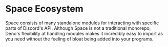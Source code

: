 # Space Ecosystem

Space consists of many standalone modules for interacting with specific parts of
Discord's API. Although Space is not a traditional monorepo, Deno's flexibility
at handling modules makes it incredibly easy to import as you need without the
feeling of bloat being added into your programs.
